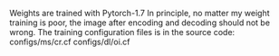 Weights are trained with Pytorch-1.7
In principle, no matter my weight training is poor, the image after encoding and decoding should not be wrong.
The training configuration files is in the source code:
configs/ms/cr.cf
configs/dl/oi.cf
